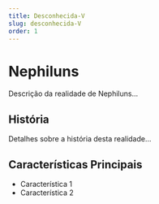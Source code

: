 ```yaml
---
title: Desconhecida-V
slug: desconhecida-V
order: 1
---
```


# Nephiluns

Descrição da realidade de Nephiluns...

## História

Detalhes sobre a história desta realidade...

## Características Principais

- Característica 1
- Característica 2
